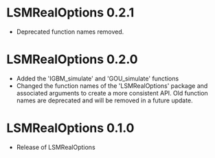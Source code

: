 # LSMRealOptions 0.2.1

- Deprecated function names removed.

# LSMRealOptions 0.2.0

- Added the 'IGBM_simulate' and 'GOU_simulate' functions
- Changed the function names of the 'LSMRealOptions' package and associated arguments to create a more consistent API. Old function names are deprecated and will be removed in a future update.

# LSMRealOptions 0.1.0

* Release of LSMRealOptions
